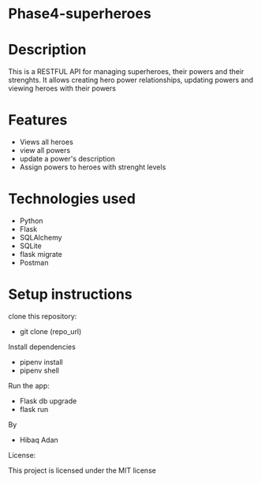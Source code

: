# Phase4-superheroes

# Description 

This is a RESTFUL API for managing superheroes, their powers and their strenghts. It allows creating hero power relationships, updating powers and viewing heroes with their powers

# Features 
- Views all heroes
- view all powers
- update a power's description
- Assign powers to heroes with strenght levels

# Technologies used
- Python
- Flask 
- SQLAlchemy
- SQLite
- flask migrate
- Postman 

# Setup instructions

clone this repository:
- git clone (repo_url)

Install dependencies
- pipenv install
- pipenv shell

Run the app:
- Flask db upgrade
- flask run


By 
- Hibaq Adan

License:

This project is licensed under the MIT license